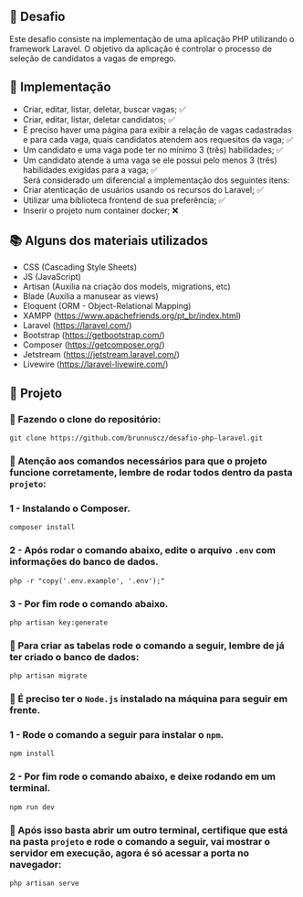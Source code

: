 ## 📌 Desafio

Este desafio consiste na implementação de uma aplicação PHP utilizando o framework Laravel. O objetivo da aplicação é controlar o processo de seleção de candidatos a vagas de emprego.

## 📐 Implementação

- Criar, editar, listar, deletar, buscar vagas; ✅
- Criar, editar, listar, deletar candidatos; ✅
- É preciso haver uma página para exibir a relação de vagas cadastradas e para cada vaga, quais candidatos atendem aos requesitos da vaga; ✅
- Um candidato e uma vaga pode ter no mínimo 3 (três) habilidades; ✅
- Um candidato atende a uma vaga se ele possui pelo menos 3 (três) habilidades exigidas para a vaga; ✅ <br>
Será considerado um diferencial a implementação dos seguintes itens:
- Criar atenticação de usuários usando os recursos do Laravel; ✅
- Utilizar uma biblioteca frontend de sua preferência; ✅
- Inserir o projeto num container docker; ❌

## 📚 Alguns dos materiais utilizados

- CSS (Cascading Style Sheets)
- JS (JavaScript)
- Artisan (Auxilia na criação dos models, migrations, etc)
- Blade (Auxilia a manusear as views)
- Eloquent (ORM - Object-Relational Mapping)
- XAMPP (https://www.apachefriends.org/pt_br/index.html)
- Laravel (https://laravel.com/)
- Bootstrap (https://getbootstrap.com/)
- Composer (https://getcomposer.org/)
- Jetstream (https://jetstream.laravel.com/)
- Livewire (https://laravel-livewire.com/)

## 📁 Projeto
### 📍 Fazendo o clone do repositório:

    git clone https://github.com/brunnuscz/desafio-php-laravel.git

### 📍 Atenção aos comandos necessários para que o projeto funcione corretamente, lembre de rodar todos dentro da pasta `projeto`:
### 1 - Instalando o Composer.

    composer install
    
### 2 - Após rodar o comando abaixo, edite o arquivo `.env` com informações do banco de dados.
    
    php -r "copy('.env.example', '.env');"
    
### 3 - Por fim rode o comando abaixo.
    
    php artisan key:generate
    
### 📍 Para criar as tabelas rode o comando a seguir, lembre de já ter criado o banco de dados:

    php artisan migrate

### 📍 É preciso ter o `Node.js` instalado na máquina para seguir em frente. 
### 1 - Rode o comando a seguir para instalar o `npm`.

    npm install
    
### 2 - Por fim rode o comando abaixo, e deixe rodando em um terminal.

    npm run dev

### 📍 Após isso basta abrir um outro terminal, certifique que está na pasta `projeto` e rode o comando a seguir, vai mostrar o servidor em execução, agora é só acessar a porta no navegador:

    php artisan serve
